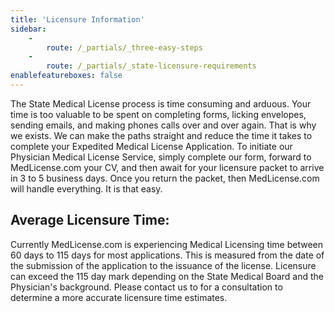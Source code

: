 ```yaml
---
title: 'Licensure Information'
sidebar:
    -
        route: /_partials/_three-easy-steps
    -
        route: /_partials/_state-licensure-requirements
enablefeatureboxes: false
---
```


<p>The State Medical License process is time consuming and arduous. Your time is too valuable to be spent on completing forms, licking envelopes, sending emails, and making phones calls over and over again. That is why we exists. We can make the paths straight and reduce the time it takes to complete your Expedited Medical License Application. To initiate our Physician Medical License Service, simply complete our form, forward to MedLicense.com your CV, and then await for your licensure packet to arrive in 3 to 5 business days. Once you return the packet, then MedLicense.com will handle everything. It is that easy.</p>
<h2 id="mcetoc_1cecd2jd50">Average Licensure Time:</h2>
<p>Currently MedLicense.com is experiencing Medical Licensing time between 60 days to 115 days for most applications. This is measured from the date of the submission of the application to the issuance of the license. Licensure can exceed the 115 day mark depending on the State Medical Board and the Physician's background. Please contact us to for a consultation to determine a more accurate licensure time estimates.</p>